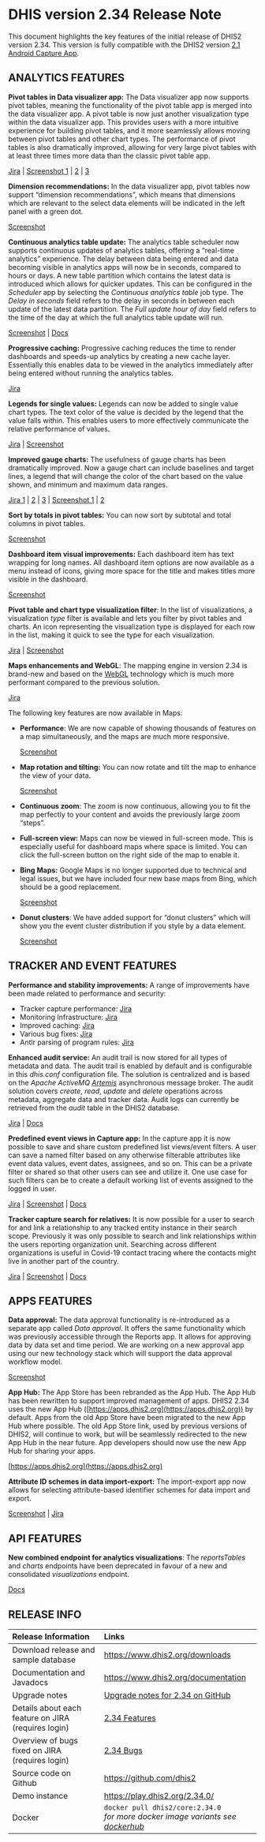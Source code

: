 # DHIS version 2.34 Release Note

This document highlights the key features of the initial release of DHIS2 version 2.34. This version is fully compatible with the DHIS2 version [2.1 Android Capture App](https://community.dhis2.org/t/dhis2-android-capture-app-version-2-1-is-released/39065).

## ANALYTICS FEATURES

**Pivot tables in Data visualizer app:** The Data visualizer app now supports pivot tables, meaning the functionality of the pivot table app is merged into the data visualizer app. A pivot table is now just another visualization type within the data visualizer app. This provides users with a more intuitive experience for building pivot tables, and it more seamlessly allows moving between pivot tables and other chart types. The performance of pivot tables is also dramatically improved, allowing for very large pivot tables with at least three times more data than the classic pivot table app.

[Jira](https://jira.dhis2.org/browse/DHIS2-7687) | [Screenshot 1](https://s3-eu-west-1.amazonaws.com/content.dhis2.org/releases/screenshots/34/pivot_table_1.png) | [2](https://s3-eu-west-1.amazonaws.com/content.dhis2.org/releases/screenshots/34/pivot_table_2.png) | [3](https://s3-eu-west-1.amazonaws.com/content.dhis2.org/releases/screenshots/34/pivot_table_3.png)

**Dimension recommendations:** In the data visualizer app, pivot tables now support “dimension recommendations”, which means that dimensions which are relevant to the select data elements will be indicated in the left panel with a green dot.

[Screenshot](https://s3-eu-west-1.amazonaws.com/content.dhis2.org/releases/screenshots/34/pivot_table_dimension_recommendation.png)

**Continuous analytics table update:** The analytics table scheduler now supports continuous updates of analytics tables, offering a “real-time analytics” experience. The delay between data being entered and data becoming visible in analytics apps will now be in seconds, compared to hours or days. A new table partition which contains the latest data is introduced which allows for quicker updates. This can be configured in the _Scheduler_ app by selecting the _Continuous analytics table_ job type. The _Delay in seconds_ field refers to the delay in seconds in between each update of the latest data partition. The _Full update hour of day_ field refers to the time of the day at which the full analytics table update will run.

[Screenshot](https://s3-eu-west-1.amazonaws.com/content.dhis2.org/releases/screenshots/34/continuous_analytics_table_job.png) | [Docs](https://docs.dhis2.org/master/en/dhis2_user_manual_en/scheduling.html#continuous-analytics-table)

**Progressive caching:** Progressive caching reduces the time to render dashboards and speeds-up analytics by creating a new cache layer. Essentially this enables data to be viewed in the analytics immediately after being entered without running the analytics tables. 

[Jira](https://jira.dhis2.org/browse/DHIS2-8352) 

**Legends for single values:** Legends can now be added to single value chart types. The text color of the value is decided by the legend that the value falls within. This enables users to more effectively communicate the relative performance of values. 

[Jira](https://jira.dhis2.org/browse/DHIS2-8348) | [Screenshot](https://s3-eu-west-1.amazonaws.com/content.dhis2.org/releases/screenshots/34/single_value.png)

**Improved gauge charts:** The usefulness of gauge charts has been dramatically improved. Now a gauge chart can include baselines and target lines, a legend that will change the color of the chart based on the value shown, and minimum and maximum data ranges. 

[Jira 1](https://jira.dhis2.org/browse/DHIS2-8330) | [2](https://jira.dhis2.org/browse/DHIS2-7888) | [3](https://jira.dhis2.org/browse/DHIS2-7887) | [Screenshot 1](https://s3-eu-west-1.amazonaws.com/content.dhis2.org/releases/screenshots/34/gauge_options.png) | [2](https://s3-eu-west-1.amazonaws.com/content.dhis2.org/releases/screenshots/34/gauge_chart.png)

**Sort by totals in pivot tables:** You can now sort by subtotal and total columns in pivot tables.

[Screenshot](https://s3-eu-west-1.amazonaws.com/content.dhis2.org/releases/screenshots/34/pivot_table_sort_by_totals.png)

**Dashboard item visual improvements:** Each dashboard item has text wrapping for long names. All dashboard item options are now available as a menu instead of icons, giving more space for the title and makes titles more visible in the dashboard.

[Screenshot](https://s3-eu-west-1.amazonaws.com/content.dhis2.org/releases/screenshots/34/dashboard_item_title_menu.png)

**Pivot table and chart type visualization filter**: In the list of visualizations, a visualization _type_ filter is available and lets you filter by pivot tables and charts. An icon representing the visualization type is displayed for each row in the list, making it quick to see the type for each visualization.

[Jira](https://jira.dhis2.org/browse/DHIS2-8413) | [Screenshot](https://s3-eu-west-1.amazonaws.com/content.dhis2.org/releases/screenshots/34/visualization_type_selector.png)

**Maps enhancements and WebGL**: The mapping engine in version 2.34 is brand-new and based on the [WebGL](https://developer.mozilla.org/en-US/docs/Web/API/WebGL_API) technology which is much more performant compared to the previous solution. 

[Jira](https://jira.dhis2.org/browse/DHIS2-5846)

The following key features are now available in Maps:

*   **Performance**: We are now capable of showing thousands of features on a map simultaneously, and the maps are much more responsive.

    [Screenshot](https://s3-eu-west-1.amazonaws.com/content.dhis2.org/releases/screenshots/34/map_performance_events.png)

*   **Map rotation and tilting:** You can now rotate and tilt the map to enhance the view of your data.

    [Screenshot](https://s3-eu-west-1.amazonaws.com/content.dhis2.org/releases/screenshots/34/map_bing_maps_rotated.png)

*   **Continuous zoom**: The zoom is now continuous, allowing you to fit the map perfectly to your content and avoids the previously large zoom “steps”.

*   **Full-screen view:** Maps can now be viewed in full-screen mode. This is especially useful for dashboard maps where space is limited. You can click the full-screen button on the right side of the map to enable it.
*   **Bing Maps:** Google Maps is no longer supported due to technical and legal issues, but we have included four new base maps from Bing, which should be a good replacement.

    [Screenshot](https://s3-eu-west-1.amazonaws.com/content.dhis2.org/releases/screenshots/34/map_bing_basemap.png)
*   **Donut clusters**: We have added support for “donut clusters” which will show you the event cluster distribution if you style by a data element.


    [Screenshot](https://s3-eu-west-1.amazonaws.com/content.dhis2.org/releases/screenshots/34/map_donut_clusters.png)
 

## TRACKER AND EVENT FEATURES

**Performance and stability improvements:** A range of improvements have been made related to performance and security:

*   Tracker capture performance: [Jira](https://jira.dhis2.org/browse/DHIS2-8066)
*   Monitoring Infrastructure: [Jira](https://jira.dhis2.org/browse/DHIS2-6954)
*   Improved caching: [Jira](https://jira.dhis2.org/browse/DHIS2-7174)
*   Various bug fixes: [Jira](https://jira.dhis2.org/issues/?jql=project%20%3D%20DHIS2%20AND%20issuetype%20in%20(Bug%2C%20Epic%2C%20Feature%2C%20Test%2C%20Design)%20AND%20component%20in%20(%22%5BApp%5D%20Tracker%20capture%22%2C%20%22%5BApp%5D%20Event%20capture%22%2C%20%22%5BApi%5D%20Tracker%22%2C%20%22%5BApi%5D%20Events%22%2C%20%22%5BApp%5D%20Capture%22)%20AND%20Sprint%20in%20(%22Tracker%202.34%20-%20MS1%22%2C%20%22Tracker%202.34%20MS2%22)%20AND%20status%20in%20(%22To%20Do%22%2C%20%22In%20Progress%22%2C%20Done%2C%20%22In%20Review%22)%20AND%20issuetype%20%3D%20Bug)
*   Antlr parsing of program rules: [Jira](https://jira.dhis2.org/browse/DHIS2-7945)

**Enhanced audit service:** An audit trail is now stored for all types of metadata and data. The audit trail is enabled by default and is configurable in this _dhis.conf_ configuration file. The solution is centralized and is based on the _Apache ActiveMQ [Artemis](https://activemq.apache.org/components/artemis/)_ asynchronous message broker. The audit solution covers _create_, _read_, _update_ and _delete_ operations across metadata, aggregate data and tracker data. Audit logs can currently be retrieved from the _audit_ table in the DHIS2 database. 

[Jira](https://jira.dhis2.org/browse/DHIS2-7837) | [Docs](https://docs.dhis2.org/master/en/dhis2_system_administration_guide/audit.html)

**Predefined event views in Capture app:** In the capture app it is now possible to save and share custom predefined list views/event filters. A user can save a named filter based on any otherwise filterable attributes like event data values, event dates, assignees, and so on. This can be a private filter or shared so that other users can see and utilize it. One use case for such filters can be to create a default working list of events assigned to the logged in user.

[Jira](https://jira.dhis2.org/browse/DHIS2-4440) | [Screenshot](https://s3-eu-west-1.amazonaws.com/content.dhis2.org/releases/screenshots/34/dhis2_4440_working_list_assigned_to_me.png) | [Docs](https://docs.dhis2.org/master/en/dhis2_user_manual_en/using-the-capture-app.html#predefined-list-views)

**Tracker capture search for relatives:** It is now possible for a user to search for and link a relationship to any tracked entity instance in their search scope. Previously it was only possible to search and link relationships within the users reporting organization unit. Searching across different organizations is useful in Covid-19 contact tracing where the contacts might live in another part of the country.


[Jira](https://jira.dhis2.org/browse/DHIS2-7226) | [Screenshot](https://s3-eu-west-1.amazonaws.com/content.dhis2.org/releases/screenshots/34/dhis2_7226_search_tei_relationship_widget.png) | [Docs](https://docs.dhis2.org/master/en/dhis2_user_manual_en/using-the-tracker-capture-app.html#add-a-relationship-to-a-tei)


## APPS FEATURES

**Data approval:** The data approval functionality is re-introduced as a separate app called _Data approval_. It offers the same functionality which was previously accessible through the Reports app. It allows for approving data by data set and time period. We are working on a new approval app using our new technology stack which will support the data approval workflow model.

[Screenshot](https://s3-eu-west-1.amazonaws.com/content.dhis2.org/releases/screenshots/34/data_approval_app.png)

**App Hub:** The App Store has been rebranded as the App Hub. The App Hub has been rewritten to support improved management of apps. DHIS2 2.34 uses the new App Hub ([https://apps.dhis2.org](https://apps.dhis2.org)) by default. Apps from the old App Store have been migrated to the new App Hub where possible. The old App Store link, used by previous versions of DHIS2, will continue to work, but will be seamlessly redirected to the new App Hub in the near future. App developers should now use the new App Hub for sharing your apps.

[https://apps.dhis2.org](https://apps.dhis2.org)

**Attribute ID schemes in data import-export:** The import-export app now allows for selecting attribute-based identifier schemes for data import and export.

[Screenshot](https://s3-eu-west-1.amazonaws.com/content.dhis2.org/releases/screenshots/34/data_import_export_attribute_id_schemes.png) | [Jira](https://jira.dhis2.org/browse/DHIS2-7495)


## API FEATURES

**New combined endpoint for analytics visualizations**: The _reportsTables_ and _charts_ endpoints have been deprecated in favour of a new and consolidated _visualizations_ endpoint.

[Docs](https://docs.dhis2.org/master/en/dhis2_developer_manual/web-api.html#visualization)



## RELEASE INFO

|Release Information|Links|
|:---|:---|
|Download release and sample database|https://www.dhis2.org/downloads|
|Documentation and Javadocs|https://www.dhis2.org/documentation|
|Upgrade notes|[Upgrade notes for 2.34 on GitHub](https://github.com/dhis2/dhis2-releases/blob/master/releases/2.34/README.md)|
|Details about each feature on JIRA (requires login)|[2.34 Features](https://jira.dhis2.org/issues/?filter=11845)|
|Overview of bugs fixed on JIRA (requires login)|[2.34 Bugs](https://jira.dhis2.org/issues/?filter=11846)|
|Source code on Github|https://github.com/dhis2|
|Demo instance|https://play.dhis2.org/2.34.0/|
|Docker|`docker pull dhis2/core:2.34.0`<br>_for more docker image variants see [dockerhub](https://hub.docker.com/repository/docker/dhis2/core)_|
